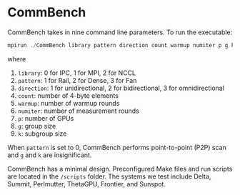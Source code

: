 # CommBench

CommBench takes in nine command line parameters. To run the executable:
```cpp
mpirun ./CommBench library pattern direction count warmup numiter p g k
```
where
1. ```library```: 0 for IPC, 1 for MPI, 2 for NCCL
2. ```pattern```: 1 for Rail, 2 for Dense, 3 for Fan
3. ```direction```: 1 for unidirectional, 2 for bidirectional, 3 for
omnidirectional
4. ```count```: number of 4-byte elements
5. ```warmup```: number of warmup rounds
6. ```numiter```: number of measurement rounds
7. ```p```: number of GPUs
8. ```g```: group size
9. ```k```: subgroup size

When ```pattern``` is set to 0, CommBench performs point-to-point (P2P) scan and ```g``` and ```k``` are insignificant.

CommBench has a minimal design. Preconfigured Make files and run scripts are located in the ```/scripts``` folder. The systems we test include Delta, Summit, Perlmutter, ThetaGPU, Frontier, and Sunspot.
